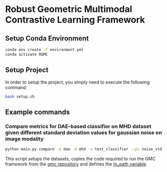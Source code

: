 # Robust Geometric Multimodal Contrastive Learning Framework


## Setup Conda Environment
```bash
conda env create -f environment.yml
conda activate RGMC
```
## Setup Project
In order to setup the project, you simply need to execute the following command:
```bash
bash setup.sh
```

## Example commands

### Compare metrics for DAE-based classifier on MHD dataset given different standard deviation values for gaussian noise on image modality
```bash
python main.py compare -a dae -d mhd -s test_classifier --pc noise_std --pp target_modality
```

This script setups the datasets, copies the code required to run the GMC framework from the [gmc repository](https://github.com/miguelsvasco/gmc) and defines the [m_path variable](https://github.com/MrIceHavoc/rmgm/blob/main/rmgm_code/main.py#L25). 
